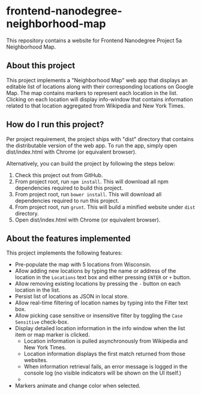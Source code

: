 # frontend-nanodegree-neighborhood-map
This repository contains a website for Frontend Nanodegree Project 5a Neighborhood Map.

## About this project
This project implements a "Neighborhood Map" web app that displays an editable list of locations along with their corresponding locations on Google Map. The map contains markers to represent each location in the list. Clicking on each location will display info-window that contains information related to that location aggregated from Wikipedia and New York Times.

## How do I run this project?
Per project requirement, the project ships with "dist" directory that contains the distributable version of the web app. To run the app, simply open dist/index.html with Chrome (or equivalent browser).

Alternatively, you can build the project by following the steps below:
1. Check this project out from GitHub.
2. From project root, run `npm install`. This will download all npm dependencies required to build this project.
3. From project root, run `bower install`. This will download all dependencies required to run this project.
4. From project root, run `grunt`. This will build a minified website under `dist` directory.
5. Open dist/index.html with Chrome (or equivalent browser).

## About the features implemented
This project implements the following features:
* Pre-populate the map with 5 locations from Wisconsin.
* Allow adding new locations by typing the name or address of the location in the `Locations` text box and either pressing `ENTER` or `+` button.
* Allow removing existing locations by pressing the `-` button on each location in the list.
* Persist list of locations as JSON in local store.
* Allow real-time filtering of location names by typing into the Filter text box.
* Allow picking case sensitive or insensitive filter by toggling the `Case Sensitive` check-box.
* Display detailed location information in the info window when the list item or map marker is clicked.
  * Location information is pulled asynchronously from Wikipedia and New York Times.
  * Location information displays the first match returned from those websites.
  * When information retrieval fails, an error message is logged in the console log (no visible indicators will be shown on the UI itself.)
  * 
* Markers animate and change color when selected.
